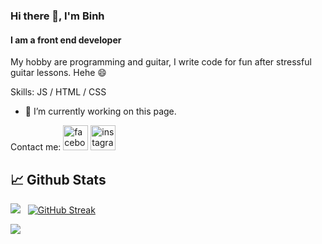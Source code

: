 ### Hi there 👋, I'm Binh
#### I am a front end developer
My hobby are programming and guitar, I write code for fun after stressful guitar lessons. Hehe 😄

Skills:  JS / HTML / CSS

- 🔭 I’m currently working on this page. 

Contact me: 
[<img src='https://cdn.jsdelivr.net/npm/simple-icons@3.0.1/icons/facebook.svg' alt='facebook' height='40'>](https://www.facebook.com/binhnguyen29122001) 
[<img src='https://cdn.jsdelivr.net/npm/simple-icons@3.0.1/icons/instagram.svg' alt='instagram' height='40'>](https://www.instagram.com/binh_nguyen2912/)  

## 📈 Github Stats


<img src="https://github-readme-stats.vercel.app/api?username=Backheart-js&theme=tokyonight&show_icons=true&count_private=true"> &nbsp; [![GitHub Streak](http://github-readme-streak-stats.herokuapp.com?user=Backheart-js&theme=tokyonight&date_format=M%20j%5B%2C%20Y%5D)](https://git.io/streak-stats)

<img src="https://github-readme-stats.vercel.app/api/top-langs/?username=Backheart-js&theme=tokyonight&layout=compact&langs_count=6">




<!--
**Backheart-js/Backheart-js** is a ✨ _special_ ✨ repository because its `README.md` (this file) appears on your GitHub profile.

Here are some ideas to get you started:

- 🔭 I’m currently working on ...
- 🌱 I’m currently learning ...
- 👯 I’m looking to collaborate on ...
- 🤔 I’m looking for help with ...
- 💬 Ask me about ...
- 📫 How to reach me: ...
- 😄 Pronouns: ...
- ⚡ Fun fact: ...
-->
